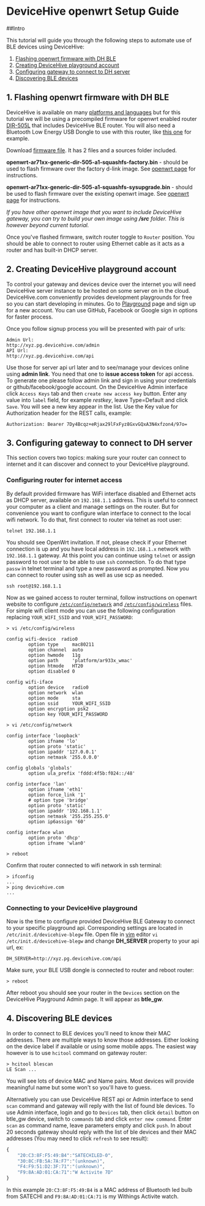 # DeviceHive openwrt Setup Guide
##Intro

This tutorial will guide you through the following steps to automate use of BLE devices using DeviceHive:

1. [Flashing openwrt firmware with DH BLE](#firmware)
2. [Creating DeviceHive playground account](#playground)
3. [Configuring gateway to connect to DH server](#configure)
4. [Discovering BLE devices](#discovery)

##  <a name="firmware"></a>1. Flashing openwrt firmware with DH BLE
DeviceHive is available on many [platforms and languages](http://devicehive.com/documentation) but for this tutorial we will be using a precompiled firmware for openwrt enabled router [DIR-505L](http://goo.gl/v0tJG9) that includes DeviceHive BLE router. You will also need a Bluetooth Low Energy USB Dongle to use with this router, like [this one](http://goo.gl/CtnIyd) for example. 

Download [firmware file](https://drive.google.com/file/d/0B9Db_guVlBYjSlpybW1uRUszeE0). It has 2 files and a sources folder included.

**openwrt-ar71xx-generic-dir-505-a1-squashfs-factory.bin** - should be used to flash firmware over the factory d-link image. See [openwrt page](http://wiki.openwrt.org/toh/d-link/dir-505#debricking) for instructions.

**openwrt-ar71xx-generic-dir-505-a1-squashfs-sysupgrade.bin** - should be used to flash firmware over the existing openwrt image. See [openwrt page](http://wiki.openwrt.org/doc/howto/generic.sysupgrade) for instructions.

*If you have other openwrt image that you want to include DeviceHive gateway, you can try to build your own image using **/src** folder. This is however beyond current tutorial.*

Once you've flashed firmware, switch router toggle to `Router` position. You should be able to connect to router using Ethernet cable as it acts as a router and has built-in DHCP server. 

##  <a name="playground"></a>2. Creating DeviceHive playground account

To control your gateway and devices device over the internet you will need DeviceHive server instance to be hosted on some server on in the cloud. DeviceHive.com conveniently provides development playgrounds for free so you can start developing in minutes. Go to  [Playground](http://devicehive.com/user/register) page and sign up for a new account. You can use GitHub, Facebook or Google sign in options for faster process. 

Once you follow signup process you will be presented with pair of urls:
```
Admin Url: 
http://xyz.pg.devicehive.com/admin
API Url: 
http://xyz.pg.devicehive.com/api
```

Use those for server api url later and to see/manage your devices online using **admin link**. You need that one to **issue access token** for api access. To generate one please follow admin link and sign in using your credentials or github/facebook/google account. 
On the DeviceHive Admin interface click `Access Keys` tab and then `create new access key` button. 
Enter any value into `label` field, for example *restkey*, leave Type=Default  and click `Save`.
You will see a new key appear in the list. Use the Key value for Authorization header for the REST calls, example:
```
Authorization: Bearer 7Dy4Bcqz+eRjax29lFxFyz8GxvGQxA3N4xfzon4/97o=
``` 

##  <a name="configure"></a>3. Configuring gateway to connect to DH server

This section covers two topics: making sure your router can connect to internet and it can discover and connect to your DeviceHive playground.

### Configuring router for internet access

By default provided firmware has WiFi interface disabled and Ethernet acts as DHCP server, available on `192.168.1.1` address. This is useful to connect your computer as a client and manage settings on the router. But for convenience you want to configure wlan interface to connect to the local wifi network.
To do that, first connect  to router via telnet as root user:
```
telnet 192.168.1.1
``` 
You should see OpenWrt invitation. If not, please check if your Ethernet connection is up and you have local address in `192.168.1.x` network with `192.168.1.1` gateway.
At this point you can continue using `telnet` or assign password to root user to be able to use `ssh` connection. To do that type `passw` in telnet terminal and type a new password as prompted.  Now you can connect to router using ssh as well as use scp as needed.
```
ssh root@192.168.1.1
```

Now as we gained access to router terminal, follow instructions on openwrt website to configure [`/etc/config/network`](http://wiki.openwrt.org/doc/uci/network) and [`/etc/config/wireless`](wiki.openwrt.org/doc/uci/wireless) files.
For simple wifi client mode you can use the following configuration replacing `YOUR_WIFI_SSID` and `YOUR_WIFI_PASSWORD`:

`> vi /etc/config/wireless`
```
config wifi-device  radio0
        option type     mac80211
        option channel  auto
        option hwmode   11g
        option path     'platform/ar933x_wmac'
        option htmode   HT20
        option disabled 0

config wifi-iface
        option device   radio0
        option network  wlan
        option mode     sta
        option ssid     YOUR_WIFI_SSID
        option encryption psk2
        option key YOUR_WIFI_PASSWORD
```

`> vi /etc/config/network`

```
config interface 'loopback'
        option ifname 'lo'
        option proto 'static'
        option ipaddr '127.0.0.1'
        option netmask '255.0.0.0'

config globals 'globals'
        option ula_prefix 'fddd:4f5b:f024::/48'

config interface 'lan'
        option ifname 'eth1'
        option force_link '1'
        # option type 'bridge'
        option proto 'static'
        option ipaddr '192.168.1.1'
        option netmask '255.255.255.0'
        option ip6assign '60'

config interface wlan
        option proto 'dhcp'
        option ifname 'wlan0'
```

`> reboot`

Confirm that router connected to wifi network in ssh terminal:
```
> ifconfig
...
> ping devicehive.com
...
```

### Connecting to your DeviceHive playground

Now is the time to configure provided DeviceHive BLE Gateway to connect to your specific playground api. 
Corresponding settings are located in `/etc/init.d/devicehive-blegw` file.
Open file in [vim](http://www.radford.edu/~mhtay/CPSC120/VIM_Editor_Commands.htm) editor `vi /etc/init.d/devicehive-blegw` and change **DH_SERVER** property to your api url, ex:
```
DH_SERVER=http://xyz.pg.devicehive.com/api
```
Make sure, your BLE USB dongle is connected to router and reboot router: 
```
> reboot
```
After reboot you should see your router in the `Devices` section on the DeviceHive Playground Admin page. It will appear as **btle_gw**.

##  <a name="discovery"></a>4. Discovering BLE devices

In order to connect to BLE devices you'll need to know their MAC addresses. There are multiple ways to know those addresses. Either looking on the device label if available or using some mobile apps. The easiest way however is to use `hcitool` command on gateway router: 
```
> hcitool blescan
LE Scan ...
```

You will see lots of device MAC and Name pairs. Most devices will provide meaningful name but some won't so you'll have to guess.


Alternatively you can use DeviceHive REST api or Admin interface to send `scan` command and gateway will reply with the list of found ble devices.
To use Admin interface, login and go to `Devices` tab, then click `detail` button on btle_gw device, switch to `commands` tab and click `enter new command`. Enter `scan` as command name, leave parameters empty and click `push`. In about 20 seconds gateway should reply with the list of ble devices and their MAC addresses (You may need to click `refresh` to see result):
```javascript
{
	"20:C3:8F:F5:49:B4":"SATECHILED-0",
	"30:8C:FB:5A:7A:F7":"(unknown)",
	"F4:F9:51:D2:3F:71":"(unknown)",
	"F9:8A:AD:01:CA:71":"W Activite 7D"
}
```
In this example `20:C3:8F:F5:49:B4` is a MAC address of Bluetooth led bulb from SATECHI and `F9:8A:AD:01:CA:71` is my Withings Activite watch.
